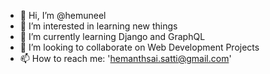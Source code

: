 - 👋 Hi, I’m @hemuneel
- 👀 I’m interested in learning new things
- 🌱 I’m currently learning Django and GraphQL
- 💞️ I’m looking to collaborate on Web Development Projects
- 📫 How to reach me:  'hemanthsai.satti@gmail.com'

